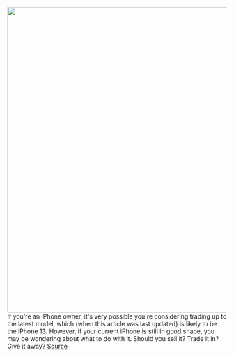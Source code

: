 <img src='https://cdn.vox-cdn.com/thumbor/djtg-_mLT4ENNU0bVyTFxWY3Tow=/0x0:2040x1360/1200x800/filters:focal(857x517:1183x843)/cdn.vox-cdn.com/uploads/chorus_image/image/69851089/jbareham_170916_2000_0232.0.jpg' width='700px' /><br/>
If you're an iPhone owner, it's very possible you're considering trading up to the latest model, which (when this article was last updated) is likely to be the iPhone 13. However, if your current iPhone is still in good shape, you may be wondering about what to do with it. Should you sell it? Trade it in? Give it away?
<a href='https://www.theverge.com/22664451/iphone-13-sell-trade-in-old-apple-how-to'> Source <a/>